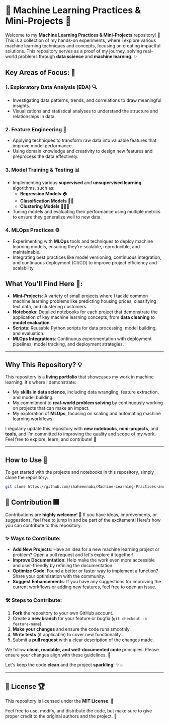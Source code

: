# 🎇 Machine Learning Practices & Mini-Projects 🎇

Welcome to my **Machine Learning Practices & Mini-Projects** repository! 🎉 This is a collection of my hands-on experiments, where I explore various machine learning techniques and concepts, focusing on creating impactful solutions. This repository serves as a proof of my journey, solving real-world problems through **data science** and **machine learning**. ✨

## Key Areas of Focus: 🚀

### 1. **Exploratory Data Analysis (EDA)** 🔍
   - Investigating data patterns, trends, and correlations to draw meaningful insights. 
   - Visualizations and statistical analyses to understand the structure and relationships in data.

### 2. **Feature Engineering** 🔧
   - Applying techniques to transform raw data into valuable features that improve model performance. 
   - Using domain knowledge and creativity to design new features and preprocess the data effectively.

### 3. **Model Training & Testing** 📊
   - Implementing various **supervised** and **unsupervised learning** algorithms, such as:
     - **Regression Models** 🏠
     - **Classification Models** 🧑‍⚖️
     - **Clustering Models** 🧑‍🤝‍🧑
   - Tuning models and evaluating their performance using multiple metrics to ensure they generalize well to new data.

### 4. **MLOps Practices** ⚙️
   - Experimenting with **MLOps** tools and techniques to deploy machine learning models, ensuring they're scalable, reproducible, and maintainable.
   - Integrating best practices like model versioning, continuous integration, and continuous deployment (CI/CD) to improve project efficiency and scalability.

## What You’ll Find Here 🎉:

- **Mini-Projects**: A variety of small projects where I tackle common machine learning problems like predicting housing prices, classifying text data, and clustering customers.
- **Notebooks**: Detailed notebooks for each project that demonstrate the application of key machine learning concepts, from **data cleaning** to **model evaluation**.
- **Scripts**: Reusable Python scripts for data processing, model building, and evaluation.
- **MLOps Integrations**: Continuous experimentation with deployment pipelines, model tracking, and deployment strategies.

---

## Why This Repository? 💡

This repository is a **living portfolio** that showcases my work in machine learning. It's where I demonstrate:
- My **skills in data science**, including data wrangling, feature extraction, and model building.
- My commitment to **real-world problem solving** by continuously working on projects that can make an impact.
- My exploration of **MLOps**, focusing on scaling and automating machine learning workflows.

I regularly update this repository with **new notebooks**, **mini-projects**, and **tools**, and I’m committed to improving the quality and scope of my work. Feel free to explore, learn, and contribute! 🎇

---

## How to Use 🔧

To get started with the projects and notebooks in this repository, simply clone the repository:

```bash
git clone https://github.com/shaheennabi/Machine-Learning-Practices-and-Mini-Projects.git
```

## 🚀 Contribution 🎆

Contributions are **highly welcome**! 🎉 If you have ideas, improvements, or suggestions, feel free to jump in and be part of the excitement! Here's how you can contribute to this repository:

### ✨ Ways to Contribute:
- **Add New Projects**: Have an idea for a new machine learning project or problem? Open a pull request and let's explore it together!
- **Improve Documentation**: Help make the work even more accessible and user-friendly by refining the documentation.
- **Optimize Code**: Found a better or faster way to implement a function? Share your optimization with the community.
- **Suggest Enhancements**: If you have any suggestions for improving the current workflows or adding new features, feel free to open an issue.

### 🛠 Steps to Contribute:
1. **Fork** the repository to your own GitHub account.
2. Create a **new branch** for your feature or bugfix (`git checkout -b feature-name`).
3. **Make your changes** and ensure the code runs smoothly.
4. **Write tests** (if applicable) to cover new functionality.
5. Submit a **pull request** with a clear description of the changes made.

We follow **clean, readable, and well-documented code** principles. Please ensure your changes align with these guidelines. 🌟

Let's keep the code **clean** and the project **sparkling**! ✨💥

---

## 📜 License 🏆

This repository is licensed under the **MIT License**. 🎉 

Feel free to use, modify, and distribute the code, but make sure to give proper credit to the original authors and the project. 🚀

